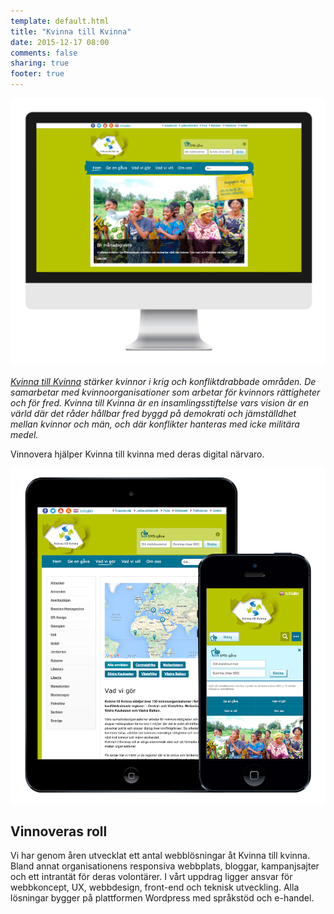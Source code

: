 ```yaml
---
template: default.html
title: "Kvinna till Kvinna"
date: 2015-12-17 08:00
comments: false
sharing: true
footer: true
---
```


![Skärmdump](/images/content/projects/kvinnatillkvinna/imac.png)

*[Kvinna till Kvinna][0] stärker kvinnor i krig och konfliktdrabbade områden. De samarbetar med kvinnoorganisationer som arbetar för kvinnors rättigheter och för fred. Kvinna till Kvinna är en insamlingsstiftelse vars vision är en värld där det råder hållbar fred byggd på demokrati och jämställdhet mellan kvinnor och män, och där konflikter hanteras med icke militära medel.*

Vinnovera hjälper Kvinna till kvinna med deras digital närvaro.

![Skärmdump](/images/content/projects/kvinnatillkvinna/devices.png)

## Vinnoveras roll

Vi har genom åren utvecklat ett antal webblösningar åt Kvinna till kvinna. Bland annat organisationens responsiva webbplats, bloggar, kampanjsajter och ett intrantät för deras volontärer. I vårt uppdrag ligger ansvar för webbkoncept, UX, webbdesign, front-end och teknisk utveckling. Alla lösningar bygger på plattformen Wordpress med språkstöd och e-handel.

[0]: http://kvinnatillkvinna.se/